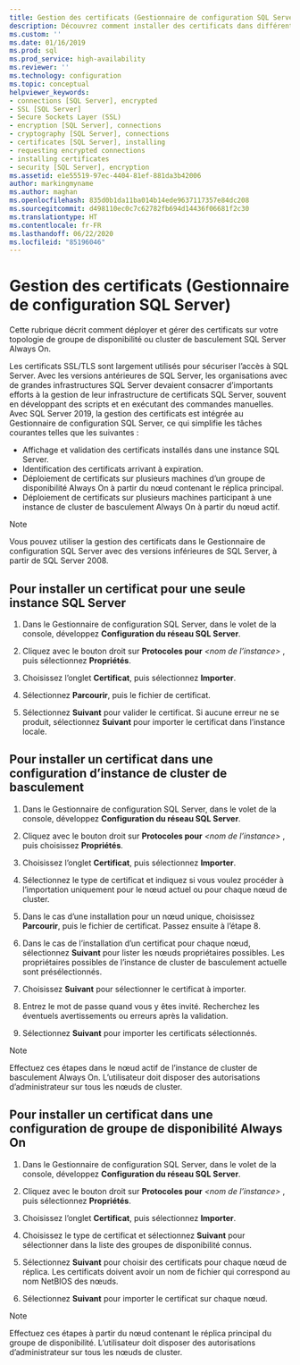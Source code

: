 ```yaml
---
title: Gestion des certificats (Gestionnaire de configuration SQL Server) | Microsoft Docs
description: Découvrez comment installer des certificats dans différentes configurations SQL Server. Les instances uniques, les clusters de basculement et les groupes de disponibilité Always On en sont des exemples.
ms.custom: ''
ms.date: 01/16/2019
ms.prod: sql
ms.prod_service: high-availability
ms.reviewer: ''
ms.technology: configuration
ms.topic: conceptual
helpviewer_keywords:
- connections [SQL Server], encrypted
- SSL [SQL Server]
- Secure Sockets Layer (SSL)
- encryption [SQL Server], connections
- cryptography [SQL Server], connections
- certificates [SQL Server], installing
- requesting encrypted connections
- installing certificates
- security [SQL Server], encryption
ms.assetid: e1e55519-97ec-4404-81ef-881da3b42006
author: markingmyname
ms.author: maghan
ms.openlocfilehash: 835d0b1da11ba014b14ede9637117357e84dc208
ms.sourcegitcommit: d498110ec0c7c62782fb694d14436f06681f2c30
ms.translationtype: HT
ms.contentlocale: fr-FR
ms.lasthandoff: 06/22/2020
ms.locfileid: "85196046"
---
```

# <a name="certificate-management-sql-server-configuration-manager"></a>Gestion des certificats (Gestionnaire de configuration SQL Server)

Cette rubrique décrit comment déployer et gérer des certificats sur votre topologie de groupe de disponibilité ou cluster de basculement SQL Server Always On.

Les certificats SSL/TLS sont largement utilisés pour sécuriser l’accès à SQL Server. Avec les versions antérieures de SQL Server, les organisations avec de grandes infrastructures SQL Server devaient consacrer d’importants efforts à la gestion de leur infrastructure de certificats SQL Server, souvent en développant des scripts et en exécutant des commandes manuelles. Avec SQL Server 2019, la gestion des certificats est intégrée au Gestionnaire de configuration SQL Server, ce qui simplifie les tâches courantes telles que les suivantes : 

* Affichage et validation des certificats installés dans une instance SQL Server. 
* Identification des certificats arrivant à expiration. 
* Déploiement de certificats sur plusieurs machines d’un groupe de disponibilité Always On à partir du nœud contenant le réplica principal. 
* Déploiement de certificats sur plusieurs machines participant à une instance de cluster de basculement Always On à partir du nœud actif.

> [!NOTE]
> Vous pouvez utiliser la gestion des certificats dans le Gestionnaire de configuration SQL Server avec des versions inférieures de SQL Server, à partir de SQL Server 2008.

##  <a name="to-install-a-certificate-for-a-single-sql-server-instance"></a><a name="provision-single-server-cert"></a> Pour installer un certificat pour une seule instance SQL Server  
  
1. Dans le Gestionnaire de configuration SQL Server, dans le volet de la console, développez **Configuration du réseau SQL Server**.  
  
2. Cliquez avec le bouton droit sur **Protocoles pour** *&lt;nom de l’instance&gt;* , puis sélectionnez **Propriétés**.  
  
3. Choisissez l’onglet **Certificat**, puis sélectionnez **Importer**.  
  
4. Sélectionnez **Parcourir**, puis le fichier de certificat.  
  
5. Sélectionnez **Suivant** pour valider le certificat. Si aucune erreur ne se produit, sélectionnez **Suivant** pour importer le certificat dans l’instance locale.  
  
 
##  <a name="to-install-a-certificate-in-a-failover-cluster-instance-configuration"></a><a name="provision-failover-cluster-cert"></a> Pour installer un certificat dans une configuration d’instance de cluster de basculement  
  
1. Dans le Gestionnaire de configuration SQL Server, dans le volet de la console, développez **Configuration du réseau SQL Server**.
  
2. Cliquez avec le bouton droit sur **Protocoles pour** *&lt;nom de l’instance&gt;* , puis choisissez **Propriétés**. 

3. Choisissez l’onglet **Certificat**, puis sélectionnez **Importer**.

4. Sélectionnez le type de certificat et indiquez si vous voulez procéder à l’importation uniquement pour le nœud actuel ou pour chaque nœud de cluster.

5. Dans le cas d’une installation pour un nœud unique, choisissez **Parcourir**, puis le fichier de certificat. Passez ensuite à l’étape 8.

6. Dans le cas de l’installation d’un certificat pour chaque nœud, sélectionnez **Suivant** pour lister les nœuds propriétaires possibles. Les propriétaires possibles de l’instance de cluster de basculement actuelle sont présélectionnés.

7. Choisissez **Suivant** pour sélectionner le certificat à importer.

8. Entrez le mot de passe quand vous y êtes invité. Recherchez les éventuels avertissements ou erreurs après la validation.

9. Sélectionnez **Suivant** pour importer les certificats sélectionnés.

> [!NOTE]
> Effectuez ces étapes dans le nœud actif de l’instance de cluster de basculement Always On. L’utilisateur doit disposer des autorisations d’administrateur sur tous les nœuds de cluster.

##  <a name="to-install-a-certificate-in-an-always-on-availability-group-configuration"></a><a name="provision-availability-group-cert"></a>Pour installer un certificat dans une configuration de groupe de disponibilité Always On  
  
1. Dans le Gestionnaire de configuration SQL Server, dans le volet de la console, développez **Configuration du réseau SQL Server**.
  
2. Cliquez avec le bouton droit sur **Protocoles pour** *&lt;nom de l’instance&gt;* , puis sélectionnez **Propriétés**.  
  
3. Choisissez l’onglet **Certificat**, puis sélectionnez **Importer**.  
  
4. Choisissez le type de certificat et sélectionnez **Suivant** pour sélectionner dans la liste des groupes de disponibilité connus.  

5. Sélectionnez **Suivant** pour choisir des certificats pour chaque nœud de réplica. Les certificats doivent avoir un nom de fichier qui correspond au nom NetBIOS des nœuds.

6. Sélectionnez **Suivant** pour importer le certificat sur chaque nœud.


> [!NOTE]
> Effectuez ces étapes à partir du nœud contenant le réplica principal du groupe de disponibilité. L’utilisateur doit disposer des autorisations d’administrateur sur tous les nœuds de cluster.

